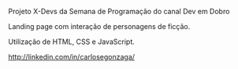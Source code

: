Projeto X-Devs da Semana de Programação do canal Dev em Dobro

Landing page com interação de personagens de ficção.

Utilização de HTML, CSS e JavaScript.

http://linkedin.com/in/carlosegonzaga/
